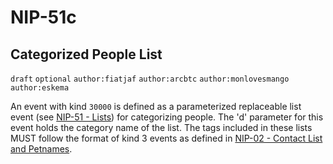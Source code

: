NIP-51c
======

Categorized People List
-------------------------

`draft` `optional` `author:fiatjaf` `author:arcbtc` `author:monlovesmango` `author:eskema` 

An event with kind `30000` is defined as a parameterized replaceable list event (see [NIP-51 - Lists](51.md)) for categorizing people. The 'd' parameter for this event holds the category name of the list. The tags included in these lists MUST follow the format of kind 3 events as defined in [NIP-02 - Contact List and Petnames](02.md).
